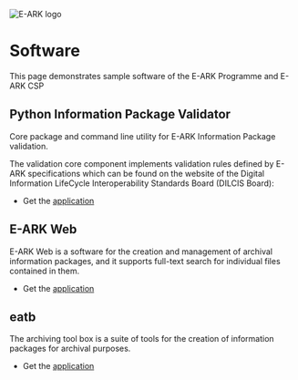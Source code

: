 <base target="_blank">

![E-ARK logo](https://eark.online/wp-content/uploads/2023/02/cropped-E-ARK_logo_rgb-white_0256.jpg)

# Software

This page demonstrates sample software of the E-ARK Programme and E-ARK CSP

## Python Information Package Validator

Core package and command line utility for E-ARK Information Package validation.

The validation core component implements validation rules defined by E-ARK specifications which can be found on the website of the Digital Information LifeCycle Interoperability Standards Board (DILCIS Board):

- Get the [application](https://github.com/E-ARK-Software/py-e-ark-ip-validator)

## E-ARK Web

E-ARK Web is a software for the creation and management of archival information packages, and it supports full-text search for individual files contained in them.

- Get the [application](https://github.com/E-ARK-Software/earkweb)

## eatb

The archiving tool box is a suite of tools for the creation of information packages for archival purposes.

- Get the [application](https://github.com/E-ARK-Software/eatb)
